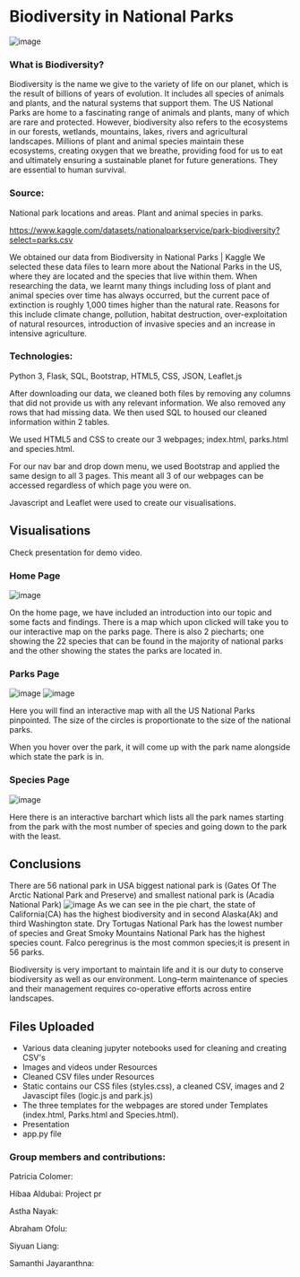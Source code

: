 # Biodiversity in National Parks
![image](https://user-images.githubusercontent.com/111711194/208638154-de75742d-5ba5-4900-8729-89ba8bf1dff6.png)


### What is Biodiversity?

Biodiversity is the name we give to the variety of life on our planet, which is the result of billions of years of evolution. It includes all species of animals and plants, and the natural systems that support them. 
The US National Parks are home to a fascinating range of animals and plants, many of which are rare and protected.
However, biodiversity also refers to the ecosystems in our forests, wetlands, mountains, lakes, rivers and agricultural landscapes.
Millions of plant and animal species maintain these ecosystems, creating oxygen that we breathe, providing food for us to eat and ultimately ensuring a sustainable planet for future generations.
They are essential to human survival.

### Source:

National park locations and areas.
Plant and animal species in parks.

https://www.kaggle.com/datasets/nationalparkservice/park-biodiversity?select=parks.csv

We obtained our data from Biodiversity in National Parks | Kaggle
We selected these data files to learn more about the National Parks in the US, where they are located and the species that live within them. 
When researching the data, we learnt many things including loss of plant and animal species over time has always occurred, but the current pace of extinction is roughly 1,000 times higher than the natural rate.
Reasons for this include climate change, pollution, habitat destruction, over-exploitation of natural resources, introduction of invasive species and an increase in intensive agriculture.


### Technologies: 
Python 3, Flask, SQL, Bootstrap, HTML5, CSS, JSON, Leaflet.js

After downloading our data, we cleaned both files by removing any columns that did not provide us with any relevant information.
We also removed any rows that had missing data.
We then used SQL to housed our cleaned information within 2 tables.

We used HTML5 and CSS to create our 3 webpages; index.html, parks.html and species.html.

For our nav bar and drop down menu, we used Bootstrap and applied the same design to all 3 pages. This meant all 3 of our webpages can be accessed regardless of which page you were on.

Javascript and Leaflet were used to create our visualisations.


## Visualisations 

Check presentation for demo video.

### Home Page

![image](https://user-images.githubusercontent.com/109045338/210800806-13e0b421-f1e1-48f5-95dd-56f8fb6dac99.png)

On the home page, we have included an introduction into our topic and some facts and findings. 
There is a map which upon clicked will take you to our interactive map on the parks page. 
There is also 2 piecharts; one showing the 22 species that can be found in the majority of national parks and the other showing the states the parks are located in.

### Parks Page

![image](https://user-images.githubusercontent.com/109045338/210801856-73f2f591-408f-4f3a-81b5-d86ba5e9145e.png)
![image](https://user-images.githubusercontent.com/109045338/210801865-25255337-7a31-4199-a2ee-3e6363d0722c.png)

Here you will find an interactive map with all the US National Parks pinpointed. The size of the circles is proportionate to the size of the national parks.

When you hover over the park, it will come up with the park name alongside which state the park is in.

### Species Page

![image](https://user-images.githubusercontent.com/109045338/210806707-e521a176-66fb-4ef1-bdda-1ee6b16e68a6.png)

Here there is an interactive barchart which lists all the park names starting from the park with the most number of species and going down to the park with the least.

## Conclusions
There are 56 national park in USA  biggest national park is (Gates Of The Arctic National Park and Preserve) and  smallest national park is (Acadia National Park) ![image](https://user-images.githubusercontent.com/111711194/210850580-28c88b16-d787-43cd-b7de-1a7d2e5c42f8.png)
As we can see in the pie chart, the state of California(CA) has the highest biodiversity and in second Alaska(Ak) and third  Washington state. Dry Tortugas National Park has the lowest number of species and Great Smoky Mountains National Park has the highest species count. Falco peregrinus is the most common species;it is present in 56 parks. 

Biodiversity is very important to maintain life and it is our duty to conserve biodiversity as well as our environment. Long–term  maintenance of species and their management requires co-operative efforts across entire landscapes.

## Files Uploaded
- Various data cleaning jupyter notebooks used for cleaning and creating CSV's
- Images and videos under Resources
- Cleaned CSV files under Resources
- Static contains our CSS files (styles.css), a cleaned CSV, images and 2 Javascipt files (logic.js and park.js)
- The three templates for the webpages are stored under Templates (index.html, Parks.html and Species.html).
- Presentation
- app.py file


### Group members and contributions: 
Patricia Colomer:

Hibaa Aldubai: Project pr

Astha Nayak:

Abraham Ofolu:

Siyuan Liang:

Samanthi Jayaranthna:
